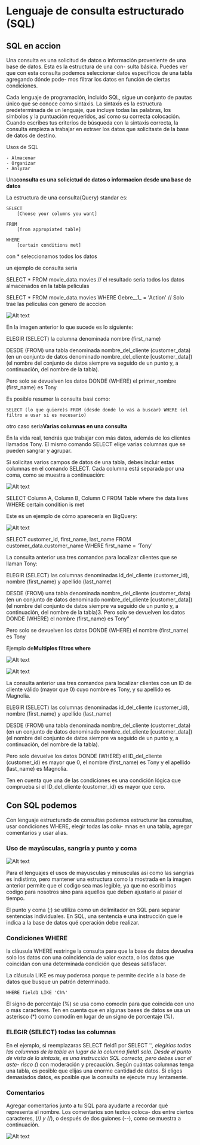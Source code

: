 # Lenguaje de consulta estructurado (SQL)

## SQL en accion

Una consulta es una solicitud de datos o información proveniente de una base de datos. Esta es la estructura de una con-
sulta básica. Puedes ver que con esta consulta podemos seleccionar datos específicos de una tabla agregando dónde pode-
mos filtrar los datos en función de ciertas condiciones.

Cada lenguaje de programación, incluido SQL, sigue un conjunto de pautas único que se conoce como sintaxis. La sintaxis
es la estructura predeterminada de un lenguaje, que incluye todas las palabras, los símbolos y la puntuación requeridos,
así como su correcta colocación. Cuando escribes tus criterios de búsqueda con la sintaxis correcta, la consulta empieza
a trabajar en extraer los datos que solicitaste de la base de datos de destino.

Usos de SQL

    - Almacenar
    - Organizar
    - Anlyzar

Una**consulta es una solicictud de datos o informacion desde una base de datos**

La estructura de una consulta(Query) standar es:

    SELECT
        [Choose your columns you want]

    FROM
        [from appropiated table]

    WHERE
        [certain conditions met]

con * seleccionamos todos los datos

un ejemplo de consulta seria

SELECT * FROM movie_data.movies // el resultado seria todos los datos almacenados en la tabla peliculas

SELECT * FROM movie_data.movies WHERE Gebre__1_ = 'Action' // Solo trae las peliculas con genero de acccion

![Alt text](image.png)

En la imagen anterior lo que sucede es lo siguiente:

ELEGIR (SELECT) la columna denominada nombre (first_name)

DESDE (FROM) una tabla denominada nombre_del_cliente (customer_data) (en un conjunto de datos denominado
nombre_del_cliente [customer_data]) (el nombre del conjunto de datos siempre va seguido de un punto y, a continuación,
del nombre de la tabla).

Pero solo se devuelven los datos DONDE (WHERE) el primer_nombre (first_name) es Tony

Es posible resumer la consulta basi como:

    SELECT (lo que quiere)s FROM (desde donde lo vas a buscar) WHERE (el filtro a usar si es necesario)

otro caso seria**Varias columnas en una consulta**

En la vida real, tendrás que trabajar con más datos, además de los clientes llamados Tony. El mismo comando SELECT
elige varias columnas que se pueden sangrar y agrupar.

Si solicitas varios campos de datos de una tabla, debes incluir estas columnas en el comando SELECT. Cada columna está
separada por una coma, como se muestra a continuación:

![Alt text](image-1.png)

SELECT Column A, Column B, Column C FROM Table where the data lives WHERE certain condition is met

Este es un ejemplo de cómo aparecería en BigQuery:

![Alt text](image-2.png)

SELECT customer_id, first_name, last_name FROM customer_data.customer_name WHERE first_name = 'Tony'

La consulta anterior usa tres comandos para localizar clientes que se llaman Tony:

ELEGIR (SELECT) las columnas denominadas id_del_cliente (customer_id), nombre (first_name) y apellido (last_name)

DESDE (FROM) una tabla denominada nombre_del_cliente (customer_data) (en un conjunto de datos denominado
nombre_del_cliente [customer_data]) (el nombre del conjunto de datos siempre va seguido de un punto y, a continuación,
del nombre de la tabla)3. Pero solo se devuelven los datos DONDE (WHERE) el nombre (first_name) es Tony”

Pero solo se devuelven los datos DONDE (WHERE) el nombre (first_name) es Tony

Ejemplo de**Multiples filtros where**

![Alt text](image-3.png)

![Alt text](image-4.png)

La consulta anterior usa tres comandos para localizar clientes con un ID de cliente válido (mayor que 0) cuyo nombre es
Tony, y su apellido es Magnolia.

ELEGIR (SELECT) las columnas denominadas id_del_cliente (customer_id), nombre (first_name) y apellido (last_name)

DESDE (FROM) una tabla denominada nombre_del_cliente (customer_data) (en un conjunto de datos denominado
nombre_del_cliente [customer_data]) (el nombre del conjunto de datos siempre va seguido de un punto y, a continuación,
del nombre de la tabla).

Pero solo devuelve los datos DONDE (WHERE) el ID_del_cliente (customer_id) es mayor que 0, el nombre (first_name) es
Tony y el apellido (last_name) es Magnolia.

Ten en cuenta que una de las condiciones es una condición lógica que comprueba si el ID_del_cliente (customer_id) es
mayor que cero.

## Con SQL podemos

Con lenguaje estructurado de consultas podemos estructurar las consultas, usar condiciones WHERE, elegir todas las colu-
mnas en una tabla, agregar comentarios y usar alias.

### Uso de mayúsculas, sangría y punto y coma

![Alt text](image-5.png)

Para el lenguajes el usos de mayusculas y minusculas asi como las sangrias es indistinto, pero mantener una estructura
como la mostrada en la imagen anterior permite que el codigo sea mas legible, ya que no escribimos codigo para nosotros
sino para aquellos que deben ajustarlo al pasar el tiempo.

El punto y coma (;) se utiliza como un delimitador en SQL para separar sentencias individuales. En SQL, una sentencia e
 una instrucción que le indica a la base de datos qué operación debe realizar.

### Condiciones WHERE

la cláusula WHERE restringe la consulta para que la base de datos devuelva solo los datos con una coincidencia de valor
exacta, o los datos que coincidan con una determinada condición que deseas satisfacer.

La cláusula LIKE es muy poderosa porque te permite decirle a la base de datos que busque un patrón determinado.

    WHERE field1 LIKE 'Ch%'

El signo de porcentaje (%) se usa como comodín para que coincida con uno o más caracteres. Ten en cuenta que en algunas
bases de datos se usa un asterisco (*) como comodín en lugar de un signo de porcentaje (%).

### ELEGIR (SELECT) todas las columnas

En el ejemplo, si reemplazaras SELECT field1 por SELECT '*', elegirías todas las columnas de la tabla en lugar de la
columna field1 sola. Desde el punto de vista de la sintaxis, es una instrucción SQL correcta, pero debes usar el aste-
risco (*) con moderación y precaución. Según cuántas columnas tenga una tabla, es posible que elijas una enorme cantidad
de datos. Si eliges demasiados datos, es posible que la consulta se ejecute muy lentamente.

### Comentarios

Agregar comentarios junto a tu SQL para ayudarte a recordar qué representa el nombre. Los comentarios son textos coloca-
dos entre ciertos caracteres, (/*) y (*/), o después de dos guiones (--), como se muestra a continuación.

![Alt text](image-6.png)
